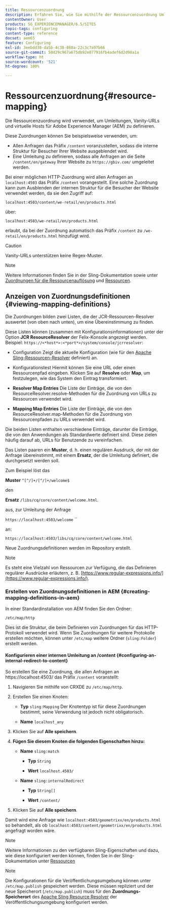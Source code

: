 ```yaml
---
title: Ressourcenzuordnung
description: Erfahren Sie, wie Sie mithilfe der Ressourcenzuordnung Umleitungen, Vanity-URLs und virtuelle Hosts für Adobe Experience Manager definieren.
contentOwner: User
products: SG_EXPERIENCEMANAGER/6.5/SITES
topic-tags: configuring
content-type: reference
docset: aem65
feature: Configuring
exl-id: 3eebdd38-da5b-4c38-868a-22c3c7a97b66
source-git-commit: 50d29c967a675db92e077916fb4adef6d2d98a1a
workflow-type: ht
source-wordcount: '521'
ht-degree: 100%

---
```


# Ressourcenzuordnung{#resource-mapping}

Die Ressourcenzuordnung wird verwendet, um Umleitungen, Vanity-URLs und virtuelle Hosts für Adobe Experience Manager (AEM) zu definieren.

Diese Zuordnungen können Sie beispielsweise verwenden, um:

* Allen Anfragen das Präfix `/content` voranzustellen, sodass die interne Struktur für Besucher Ihrer Website ausgeblendet wird.
* Eine Umleitung zu definieren, sodass alle Anfragen an die Seite `/content/en/gateway` Ihrer Website zu `https://gbiv.com/` umgeleitet werden.

Bei einer möglichen HTTP-Zuordnung wird allen Anfragen an `localhost:4503` das Präfix `/content` vorangestellt. Eine solche Zuordnung kann zum Ausblenden der internen Struktur für die Besucher der Website verwendet werden, da sie den Zugriff auf:

`localhost:4503/content/we-retail/en/products.html`

über:

`localhost:4503/we-retail/en/products.html`

erlaubt, da bei der Zuordnung automatisch das Präfix `/content` zu `/we-retail/en/products.html` hinzufügt wird.

>[!CAUTION]
>
>Vanity-URLs unterstützen keine Regex-Muster.

>[!NOTE]
>
>Weitere Informationen finden Sie in der Sling-Dokumentation sowie unter [Zuordnungen für die Ressourcenauflösung](https://sling.apache.org/documentation/the-sling-engine/mappings-for-resource-resolution.html) und [Ressourcen](https://sling.apache.org/documentation/the-sling-engine/resources.html).

## Anzeigen von Zuordnungsdefinitionen {#viewing-mapping-definitions}

Die Zuordnungen bilden zwei Listen, die der JCR-Ressourcen-Resolver auswertet (von oben nach unten), um eine Übereinstimmung zu finden.

Diese Listen können (zusammen mit Konfigurationsinformationen) unter der Option **JCR ResourceResolver** der Felix-Konsole angezeigt werden. Beispiel: `https://<*host*>:<*port*>/system/console/jcrresolver`:

* Configuration
Zeigt die aktuelle Konfiguration (wie für den [Apache Sling-Ressourcen-Resolver](/help/sites-deploying/osgi-configuration-settings.md#apacheslingresourceresolver) definiert) an.

* Konfigurationstest
Hiermit können Sie eine URL oder einen Ressourcenpfad eingeben. Klicken Sie auf **Resolve** oder **Map**, um festzulegen, wie das System den Eintrag transformiert.

* **Resolver Map Entries**
Die Liste der Einträge, die von den ResourceResolver.resolve-Methoden für die Zuordnung von URLs zu Ressourcen verwendet wird.

* **Mapping Map Entries**
Die Liste der Einträge, die von den ResourceResolver.map-Methoden für die Zuordnung von Ressourcenpfaden zu URLs verwendet wird.

Die beiden Listen enthalten verschiedene Einträge, darunter die Einträge, die von den Anwendungen als Standardwerte definiert sind. Diese zielen häufig darauf ab, URLs für Benutzende zu vereinfachen.

Das Listen paaren ein **Muster**, d. h. einen regulären Ausdruck, der mit der Anfrage übereinstimmt, mit einem **Ersatz**, der die Umleitung definiert, die durchgesetzt werden soll.

Zum Beispiel löst das

**Muster** `^[^/]+/[^/]+/welcome$`

den

**Ersatz** `/libs/cq/core/content/welcome.html`.

aus, zur Umleitung der Anfrage

`https://localhost:4503/welcome` ``

an:

`https://localhost:4503/libs/cq/core/content/welcome.html`

Neue Zuordnungsdefinitionen werden im Repository erstellt.

>[!NOTE]
>
>Es steht eine Vielzahl von Ressourcen zur Verfügung, die das Definieren regulärer Ausdrücke erläutern, z. B. [https://www.regular-expressions.info/](https://www.regular-expressions.info/).

### Erstellen von Zuordnungsdefinitionen in AEM {#creating-mapping-definitions-in-aem}

In einer Standardinstallation von AEM finden Sie den Ordner:

`/etc/map/http`

Dies ist die Struktur, die beim Definieren von Zuordnungen für das HTTP-Protokoll verwendet wird. Wenn Sie Zuordnungen für weitere Protokolle erstellen möchten, können unter `/etc/map` weitere Ordner (`sling:Folder`) erstellt werden.

#### Konfigurieren einer internen Umleitung an /content {#configuring-an-internal-redirect-to-content}

So erstellen Sie eine Zuordnung, die allen Anfragen an https://localhost:4503/ das Präfix `/content` voranstellt:

1. Navigieren Sie mithilfe von CRXDE zu `/etc/map/http`.

1. Erstellen Sie einen Knoten:

   * **Typ** `sling:Mapping`
Der Knotentyp ist für diese Zuordnungen bestimmt, seine Verwendung ist jedoch nicht obligatorisch.

   * **Name** `localhost_any`

1. Klicken Sie auf **Alle speichern**.
1. **Fügen Sie diesem Knoten die folgenden Eigenschaften hinzu:**

   * **Name** `sling:match`

      * **Typ** `String`

      * **Wert** `localhost.4503/`

   * **Name** `sling:internalRedirect`

      * **Typ** `String[]`

      * **Wert** `/content/`

1. Klicken Sie auf **Alle speichern**.

Damit wird eine Anfrage wie 
`localhost:4503/geometrixx/en/products.html`
so behandelt, als ob
`localhost:4503/content/geometrixx/en/products.html`
angefragt worden wäre.

>[!NOTE]
>
>Weitere Informationen zu den verfügbaren Sling-Eigenschaften und dazu, wie diese konfiguriert werden können, finden Sie in der Sling-Dokumentation unter [Ressourcen](https://sling.apache.org/documentation/the-sling-engine/resources.html)

>[!NOTE]
>
>Die Konfigurationen für die Veröffentlichungsumgebung können unter `/etc/map.publish` gespeichert werden. Diese müssen repliziert und der neue Speicherort (`/etc/map.publish`) muss für den **Zuordnungs-Speicherort** des [Apache Sling Resource Resolver](/help/sites-deploying/osgi-configuration-settings.md#apacheslingresourceresolver) der Veröffentlichungsumgebung konfiguriert werden.
